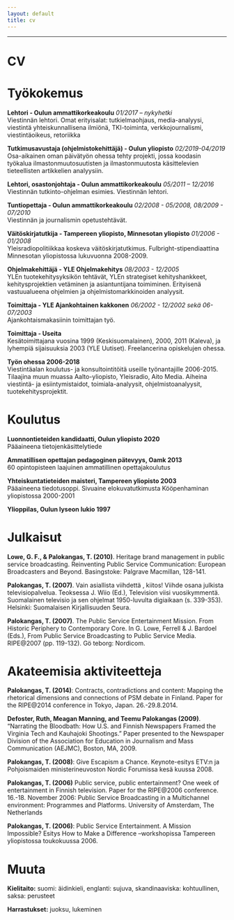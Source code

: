 ```yaml
---
layout: default
title: cv
---
```


------------------------------------------------------------------------


# CV

# Työkokemus

**Lehtori - Oulun ammattikorkeakoulu**
*01/2017 – nykyhetki*<br />
Viestinnän lehtori. Omat erityisalat: tutkielmaohjaus, media-analyysi,
viestintä yhteiskunnallisena ilmiönä, TKI-toiminta, verkkojournalismi,
viestintäoikeus, retoriikka

**Tutkimusavustaja (ohjelmistokehittäjä) - Oulun yliopisto**
*02/2019-04/2019* <br />
Osa-aikainen oman päivätyön ohessa tehty projekti, jossa koodasin
työkalua ilmastonmuutosuutisten ja ilmastonmuutosta käsittelevien
tieteellisten artikkelien analyysiin.

**Lehtori, osastonjohtaja - Oulun ammattikorkeakoulu**
*05/2011 – 12/2016*<br />
Viestinnän tutkinto-ohjelman esimies. Viestinnän lehtori.

**Tuntiopettaja - Oulun ammattikorkeakoulu**
*02/2008 - 05/2008, 08/2009 - 07/2010*<br />
Viestinnän ja journalismin opetustehtävät.

**Väitöskirjatutkija - Tampereen yliopisto, Minnesotan yliopisto**
*01/2006 - 01/2008*<br />
Yleisradiopolitiikkaa koskeva väitöskirjatutkimus.
Fulbright-stipendiaattina Minnesotan yliopistossa lukuvuonna 2008-2009.

**Ohjelmakehittäjä - YLE Ohjelmakehitys**
*08/2003 - 12/2005*<br />
YLEn tuotekehitysyksikön tehtävät, YLEn strategiset kehityshankkeet,
kehitysprojektien vetäminen ja asiantuntijana toimiminen. Erityisenä
vastuualueena ohjelmien ja ohjelmistomarkkinoiden analyysit.

**Toimittaja - YLE Ajankohtainen kakkonen**
*06/2002 - 12/2002 sekä 06-07/2003*<br />
Ajankohtaismakasiinin toimittajan työ.

**Toimittaja - Useita**<br />
Kesätoimittajana vuosina 1999 (Keskisuomalainen), 2000, 2011 (Kaleva),
ja lyhempiä sijaisuuksia 2003 (YLE Uutiset). Freelancerina opiskelujen
ohessa.

**Työn ohessa 2006-2018**<br />
Viestintäalan koulutus- ja konsultointitöitä useille työnantajille
2006-2015. Tilaajina muun muassa Aalto-yliopisto, Yleisradio, Aito
Media. Aiheina viestintä- ja esiintymistaidot, toimiala-analyysit,
ohjelmistoanalyysit, tuotekehitysprojektit.

# Koulutus

**Luonnontieteiden kandidaatti, Oulun yliopisto 2020**<br />
Pääaineena tietojenkäsittelytiede

**Ammatillisen opettajan pedagoginen pätevyys, Oamk 2013**<br />
60 opintopisteen laajuinen ammatillinen opettajakoulutus

**Yhteiskuntatieteiden maisteri, Tampereen yliopisto 2003**<br />
Pääaineena tiedotusoppi. Sivuaine elokuvatutkimusta Kööpenhaminan
yliopistossa 2000-2001

**Ylioppilas, Oulun lyseon lukio 1997**<br />

# Julkaisut

**Lowe, G. F., & Palokangas, T. (2010)**. Heritage brand management in
public service broadcasting. Reinventing Public Service Communication:
European Broadcasters and Beyond. Basingstoke: Palgrave Macmillan,
128-141.

**Palokangas, T. (2007)**. Vain asiallista viihdettä , kiitos! Viihde
osana julkista televisiopalvelua. Teoksessa J. Wiio (Ed.), Television
viisi vuosikymmentä. Suomalainen televisio ja sen ohjelmat 1950-luvulta
digiaikaan (s. 339-353). Helsinki: Suomalaisen Kirjallisuuden Seura.

**Palokangas, T. (2007)**. The Public Service Entertainment Mission.
From Historic Periphery to Contemporary Core. In G. Lowe, Ferrell & J.
Bardoel (Eds.), From Public Service Broadcasting to Public Service
Media. RIPE@2007 (pp. 119-132). Gö teborg: Nordicom.

# Akateemisia aktiviteetteja

**Palokangas, T. (2014)**: Contracts, contradictions and content:
Mapping the rhetorical dimensions and connections of PSM debate in
Finland. Paper for the RIPE@2014 conference in Tokyo, Japan.
26.-29.8.2014.

**Defoster, Ruth, Meagan Manning, and Teemu Palokangas (2009)**.
“Narrating the Bloodbath: How U.S. and Finnish Newspapers Framed the
Virginia Tech and Kauhajoki Shootings.” Paper presented to the Newspaper
Division of the Association for Education in Journalism and Mass
Communication (AEJMC), Boston, MA, 2009.

**Palokangas, T. (2008)**: Give Escapism a Chance. Keynote-esitys ETV:n
ja Pohjoismaiden ministerineuvoston Nordic Forumissa kesä kuussa 2008.

**Palokangas, T. (2006)** Public service, public entertainment? One week
of entertainment in Finnish television. Paper for the RIPE@2006
conference. 16.-18. November 2006: Public Service Broadcasting in a
Multichannel environment: Programmes and Platforms. University of
Amsterdam, The Netherlands

**Palokangas, T. (2006)**: Public Service Entertainment. A Mission
Impossible? Esitys How to Make a Difference –workshopissa Tampereen
yliopistossa toukokuussa 2006.

# Muuta

**Kielitaito:** suomi: äidinkieli, englanti: sujuva, skandinaaviska:
kohtuullinen, saksa: perusteet

**Harrastukset:** juoksu, lukeminen


